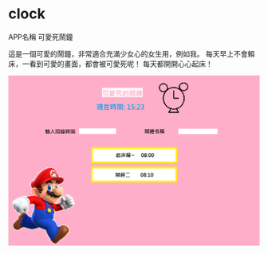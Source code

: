 # clock


APP名稱 可愛死鬧鐘

這是一個可愛的鬧鐘，非常適合充滿少女心的女生用，例如我。
每天早上不會賴床，一看到可愛的畫面，都會被可愛死呢！
每天都開開心心起床！

![image](https://github.com/SunnyChen0201/clock/blob/master/%E6%9C%AA%E5%91%BD%E5%90%8D.png)
